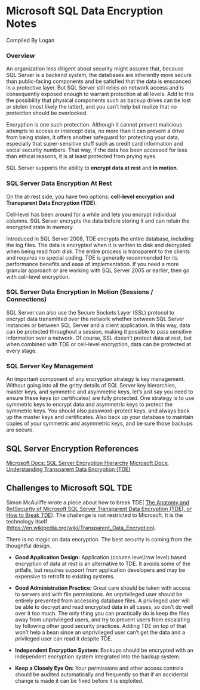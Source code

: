 # Microsoft SQL Data Encryption Notes

Compiled By Logan

### Overview
An organization less diligent about security might assume that, because SQL Server is a backend system, the databases are inherently more secure than public-facing components and be satisfied that the data is ensconced in a protective layer. But SQL Server still relies on network access and is consequently exposed enough to warrant protection at all levels. Add to this the possibility that physical components such as backup drives can be lost or stolen (most likely the latter), and you can’t help but realize that no protection should be overlooked.

Encryption is one such protection. Although it cannot prevent malicious attempts to access or intercept data, no more than it can prevent a drive from being stolen, it offers another safeguard for protecting your data, especially that super-sensitive stuff such as credit card information and social security numbers. That way, if the data has been accessed for less than ethical reasons, it is at least protected from prying eyes.

SQL Server supports the ability to **encrypt data at rest** and **in motion**. 

### SQL Server Data Encryption At Rest
On the at-rest side, you have two options: **cell-level encryption and Transparent Data Encryption (TDE)**. 

Cell-level has been around for a while and lets you encrypt individual columns. SQL Server encrypts the data before storing it and can retain the encrypted state in memory.

Introduced in SQL Server 2008, TDE encrypts the entire database, including the log files. The data is encrypted when it is written to disk and decrypted when being read from disk. The entire process is transparent to the clients and requires no special coding. TDE is generally recommended for its performance benefits and ease of implementation. If you need a more granular approach or are working with SQL Server 2005 or earlier, then go with cell-level encryption.

### SQL Server Data Encryption In Motion (Sessions / Connections)
SQL Server can also use the Secure Sockets Layer (SSL) protocol to encrypt data transmitted over the network whether between SQL Server instances or between SQL Server and a client application. In this way, data can be protected throughout a session, making it possible to pass sensitive information over a network. Of course, SSL doesn’t protect data at rest, but when combined with TDE or cell-level encryption, data can be protected at every stage.

### SQL Server Key Management
An important component of any encryption strategy is key management. Without going into all the gritty details of SQL Server key hierarchies, master keys, and symmetric and asymmetric keys, let’s just say you need to ensure these keys (or certificates) are fully protected. One strategy is to use symmetric keys to encrypt data and asymmetric keys to protect the symmetric keys. You should also password-protect keys, and always back up the master keys and certificates. Also back up your database to maintain copies of your symmetric and asymmetric keys, and be sure those backups are secure.

## SQL Server Encryption References
[Microsoft Docs: SQL Server Encryption Hierarchy](https://docs.microsoft.com/en-us/previous-versions/sql/sql-server-2008-r2/ms189586(v%3dsql.105))
[Microsoft Docs: Understanding Transparent Data Encryption (TDE)](<https://docs.microsoft.com/en-us/previous-versions/sql/sql-server-2008-r2/bb934049(v%3dsql.105)>)


## Challenges to Microsoft SQL TDE
Simon McAuliffe wrote a piece about how to break TDE(
[The Anatomy and (In)Security of Microsoft SQL Server Transparent Data Encryption (TDE), or How to Break TDE](<https://simonmcauliffe.com/technology/tde/>)). The challenge is not restricted to Microsoft. It is the technology itself (<https://en.wikipedia.org/wiki/Transparent_Data_Encryption>). 

There is no magic on data encryption. The best security is coming from the thoughtful design.
* **Good Application Design:** Application (column level/row level) based encryption of data at rest is an alternative to TDE. It avoids some of the pitfalls, but requires support from application developers and may be expensive to retrofit to existing systems.

* **Good Administration Practice:** Great care should be taken with access to servers and with file permissions. An unprivileged user should be entirely prevented from accessing database files. A privileged user will be able to decrypt and read encrypted data in all cases, so don’t do well over it too much. The only thing you can practically do is keep the files away from unprivileged users, and try to prevent users from escalating by following other good security practices. Adding TDE on top of that won’t help a bean since an unprivileged user can’t get the data and a privileged user can read it despite TDE.

* **Independent Encryption System:** Backups should be encrypted with an independent encryption system integrated into the backup system.

* **Keep a Closely Eye On:** Your permissions and other access controls should be audited automatically and frequently so that if an accidental change is made it can be fixed before it is exploited.


